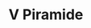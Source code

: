 ---
title: V Piramide

mediaPath: /videos/p_16_cinec1955-1080p.mp4
mediaPosition:  [296327.24094382575,4633608.135185997,130.09782779923]
mediaRotation:  [0.6842438506693153,0.10685432700846685,0.11130499378310539,0.7127437856479273]
mediaScale: 1
cameraFOV: 37.36

# Pair of camera points and targets: [final point], ... , [entrance point]
cameraPath: [
    [[296328.3376443344,4633604.709446645,130.24465383969974],[296327.65863277507,4633606.830460178,130.15374791058957]],
    [[296331.83914827625,4633597.218290736,130.601775630329],[296325.6932296471,4633609.07480818,130.0784179251639]],
    [[296340.1697282867,4633596.62262854,131.1052091117439],[296330.08016772167,4633605.303951589,129.89747457325373]],
    [[296342.20008419105,4633594.875656964,133.10262455848886],[296332.11052362603,4633603.556980014,131.89489001999868]]
    ]

animationEntry: 2000
---